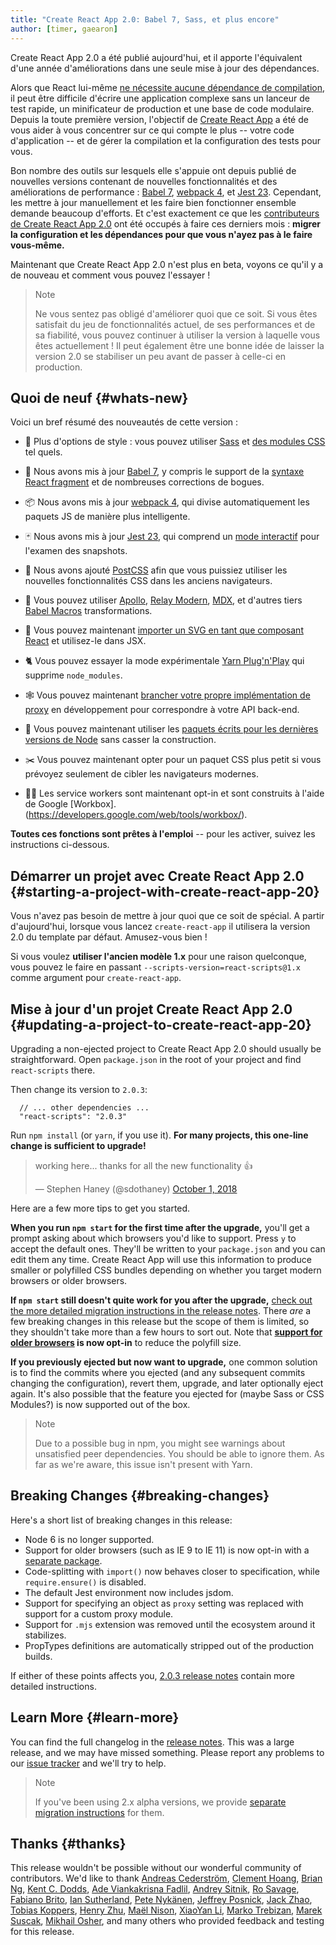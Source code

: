 ```yaml
---
title: "Create React App 2.0: Babel 7, Sass, et plus encore"
author: [timer, gaearon]
---
```


Create React App 2.0 a été publié aujourd'hui, et il apporte l'équivalent d'une année d'améliorations dans une seule mise à jour des dépendances.

Alors que React lui-même [ne nécessite aucune dépendance de compilation](/docs/create-a-new-react-app.html), il peut être difficile d'écrire une application complexe sans un lanceur de test rapide, un minificateur de production et une base de code modulaire. Depuis la toute première version, l'objectif de [Create React App](https://github.com/facebook/create-react-app) a été de vous aider à vous concentrer sur ce qui compte le plus -- votre code d'application -- et de gérer la compilation et la configuration des tests pour vous.

Bon nombre des outils sur lesquels elle s'appuie ont depuis publié de nouvelles versions contenant de nouvelles fonctionnalités et des améliorations de performance : [Babel 7](https://babeljs.io/blog/2018/08/27/7.0.0), [webpack 4](https://medium.com/webpack/webpack-4-released-today-6cdb994702d4), et [Jest 23](https://jestjs.io/blog/2018/05/29/jest-23-blazing-fast-delightful-testing.html). Cependant, les mettre à jour manuellement et les faire bien fonctionner ensemble demande beaucoup d'efforts. Et c'est exactement ce que les [contributeurs de Create React App 2.0](https://github.com/facebook/create-react-app/graphs/contributors) ont été occupés à faire ces derniers mois : **migrer la configuration et les dépendances pour que vous n'ayez pas à le faire vous-même.**

Maintenant que Create React App 2.0 n'est plus en beta, voyons ce qu'il y a de nouveau et comment vous pouvez l'essayer !
>Note
>
>Ne vous sentez pas obligé d'améliorer quoi que ce soit. Si vous êtes satisfait du jeu de fonctionnalités actuel, de ses performances et de sa fiabilité, vous pouvez continuer à utiliser la version à laquelle vous êtes actuellement ! Il peut également être une bonne idée de laisser la version 2.0 se stabiliser un peu avant de passer à celle-ci en production.

## Quoi de neuf {#whats-new}

Voici un bref résumé des nouveautés de cette version :

* 🎉 Plus d'options de style : vous pouvez utiliser [Sass](https://github.com/facebook/create-react-app/blob/master/packages/react-scripts/template/README.md#adding-a-sass-stylesheet) et [des modules CSS](https://github.com/facebook/create-react-app/blob/master/packages/react-scripts/template/README.md#adding-a-css-modules-stylesheet) tel quels.
* 🐠 Nous avons mis à jour [Babel 7](https://babeljs.io/blog/2018/08/27/7.0.0), y compris le support de la [syntaxe React fragment](/docs/fragments.html#short-syntax) et de nombreuses corrections de bogues.
* 📦 Nous avons mis à jour [webpack 4](https://medium.com/webpack/webpack-4-released-today-6cdb994702d4), qui divise automatiquement les paquets JS de manière plus intelligente.
* 🃏 Nous avons mis à jour [Jest 23](https://jestjs.io/blog/2018/05/29/jest-23-blazing-fast-delightful-testing.html), qui comprend un [mode interactif](https://jestjs.io/blog/2018/05/29/jest-23-blazing-fast-delightful-testing#interactive-snapshot-mode) pour l'examen des snapshots.
* 💄 Nous avons ajouté [PostCSS](https://preset-env.cssdb.org/features#stage-3) afin que vous puissiez utiliser les nouvelles fonctionnalités CSS dans les anciens navigateurs.
* 💎 Vous pouvez utiliser [Apollo](https://github.com/leoasis/graphql-tag.macro#usage), [Relay Modern](https://github.com/facebook/relay/pull/2171#issuecomment-411459604), [MDX](https://github.com/facebook/create-react-app/issues/5149#issuecomment-425396995), et d'autres tiers [Babel Macros](https://babeljs.io/blog/2017/09/11/zero-config-with-babel-macros) transformations.
* 🌠 Vous pouvez maintenant [importer un SVG en tant que composant React](https://github.com/facebook/create-react-app/blob/master/packages/react-scripts/template/README.md#adding-svgs) et utilisez-le dans JSX.
* 🐈 Vous pouvez essayer la mode expérimentale [Yarn Plug'n'Play](https://github.com/yarnpkg/rfcs/pull/101) qui supprime `node_modules`.
* 🕸 Vous pouvez maintenant [brancher votre propre implémentation de proxy](https://github.com/facebook/create-react-app/blob/master/packages/react-scripts/template/README.md#configuring-the-proxy-manually) en développement pour correspondre à votre API back-end.

* 🚀 Vous pouvez maintenant utiliser les [paquets écrits pour les dernières versions de Node](https://github.com/sindresorhus/ama/issues/446#issuecomment-281014491) sans casser la construction.
* ✂️ Vous pouvez maintenant opter pour un paquet CSS plus petit si vous prévoyez seulement de cibler les navigateurs modernes.
* 👷‍♀️ Les service workers sont maintenant opt-in et sont construits à l'aide de Google [Workbox].(https://developers.google.com/web/tools/workbox/).

**Toutes ces fonctions sont prêtes à l'emploi** -- pour les activer, suivez les instructions ci-dessous.

## Démarrer un projet avec Create React App 2.0 {#starting-a-project-with-create-react-app-20}

Vous n'avez pas besoin de mettre à jour quoi que ce soit de spécial. A partir d'aujourd'hui, lorsque vous lancez `create-react-app` il utilisera la version 2.0 du template par défaut. Amusez-vous bien !

Si vous voulez **utiliser l'ancien modèle 1.x** pour une raison quelconque, vous pouvez le faire en passant `--scripts-version=react-scripts@1.x` comme argument pour `create-react-app`.

## Mise à jour d'un projet Create React App 2.0 {#updating-a-project-to-create-react-app-20}

Upgrading a non-ejected project to Create React App 2.0 should usually be straightforward. Open `package.json` in the root of your project and find `react-scripts` there.

Then change its version to `2.0.3`:

```js{2}
  // ... other dependencies ...
  "react-scripts": "2.0.3"
```

Run `npm install` (or `yarn`, if you use it). **For many projects, this one-line change is sufficient to upgrade!**

<blockquote class="twitter-tweet" data-conversation="none" data-dnt="true"><p lang="en" dir="ltr">working here... thanks for all the new functionality 👍</p>&mdash; Stephen Haney (@sdothaney) <a href="https://twitter.com/sdothaney/status/1046822703116607490?ref_src=twsrc%5Etfw">October 1, 2018</a></blockquote>

Here are a few more tips to get you started.

**When you run `npm start` for the first time after the upgrade,** you'll get a prompt asking about which browsers you'd like to support. Press `y` to accept the default ones. They'll be written to your `package.json` and you can edit them any time. Create React App will use this information to produce smaller or polyfilled CSS bundles depending on whether you target modern browsers or older browsers.

**If `npm start` still doesn't quite work for you after the upgrade,** [check out the more detailed migration instructions in the release notes](https://github.com/facebook/create-react-app/releases/tag/v2.0.3). There *are* a few breaking changes in this release but the scope of them is limited, so they shouldn't take more than a few hours to sort out. Note that **[support for older browsers](https://github.com/facebook/create-react-app/blob/master/packages/react-app-polyfill/README.md) is now opt-in** to reduce the polyfill size.

**If you previously ejected but now want to upgrade,** one common solution is to find the commits where you ejected (and any subsequent commits changing the configuration), revert them, upgrade, and later optionally eject again. It's also possible that the feature you ejected for (maybe Sass or CSS Modules?) is now supported out of the box.

>Note
>
>Due to a possible bug in npm, you might see warnings about unsatisfied peer dependencies. You should be able to ignore them. As far as we're aware, this issue isn't present with Yarn.

## Breaking Changes {#breaking-changes}

Here's a short list of breaking changes in this release:

* Node 6 is no longer supported.
* Support for older browsers (such as IE 9 to IE 11) is now opt-in with a [separate package](https://github.com/facebook/create-react-app/tree/master/packages/react-app-polyfill).
* Code-splitting with `import()` now behaves closer to specification, while `require.ensure()` is disabled.
* The default Jest environment now includes jsdom.
* Support for specifying an object as `proxy` setting was replaced with support for a custom proxy module.
* Support for `.mjs` extension was removed until the ecosystem around it stabilizes.
* PropTypes definitions are automatically stripped out of the production builds.

If either of these points affects you, [2.0.3 release notes](https://github.com/facebook/create-react-app/releases/tag/v2.0.3) contain more detailed instructions.

## Learn More {#learn-more}

You can find the full changelog in the [release notes](https://github.com/facebook/create-react-app/releases/tag/v2.0.3). This was a large release, and we may have missed something. Please report any problems to our [issue tracker](https://github.com/facebook/create-react-app/issues/new) and we'll try to help.

>Note
>
>If you've been using 2.x alpha versions, we provide [separate migration instructions](https://gist.github.com/gaearon/8650d1c70e436e5eff01f396dffc4114) for them.

## Thanks {#thanks}

This release wouldn't be possible without our wonderful community of contributors. We'd like to thank [Andreas Cederström](https://github.com/andriijas), [Clement Hoang](https://github.com/clemmy), [Brian Ng](https://github.com/existentialism), [Kent C. Dodds](https://github.com/kentcdodds), [Ade Viankakrisna Fadlil](https://github.com/viankakrisna), [Andrey Sitnik](https://github.com/ai), [Ro Savage](https://github.com/ro-savage), [Fabiano Brito](https://github.com/Fabianopb), [Ian Sutherland](https://github.com/iansu), [Pete Nykänen](https://github.com/petetnt), [Jeffrey Posnick](https://github.com/jeffposnick), [Jack Zhao](https://github.com/bugzpodder), [Tobias Koppers](https://github.com/sokra), [Henry Zhu](https://github.com/hzoo), [Maël Nison](https://github.com/arcanis), [XiaoYan Li](https://github.com/lixiaoyan), [Marko Trebizan](https://github.com/themre), [Marek Suscak](https://github.com/mareksuscak), [Mikhail Osher](https://github.com/miraage), and many others who provided feedback and testing for this release.
